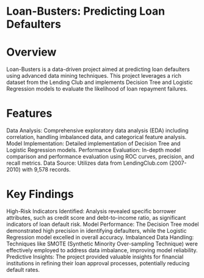 # Loan-Busters: Predicting Loan Defaulters
# Overview
Loan-Busters is a data-driven project aimed at predicting loan defaulters using advanced data mining techniques. This project leverages a rich dataset from the Lending Club and implements Decision Tree and Logistic Regression models to evaluate the likelihood of loan repayment failures.

# Features
Data Analysis: Comprehensive exploratory data analysis (EDA) including correlation, handling imbalanced data, and categorical feature analysis.
</n>Model Implementation: Detailed implementation of Decision Tree and Logistic Regression models.
Performance Evaluation: In-depth model comparison and performance evaluation using ROC curves, precision, and recall metrics.
Data Source: Utilizes data from LendingClub.com (2007-2010) with 9,578 records.

# Key Findings
High-Risk Indicators Identified: Analysis revealed specific borrower attributes, such as credit score and debt-to-income ratio, as significant indicators of loan default risk.
Model Performance: The Decision Tree model demonstrated high precision in identifying defaulters, while the Logistic Regression model excelled in overall accuracy.
Imbalanced Data Handling: Techniques like SMOTE (Synthetic Minority Over-sampling Technique) were effectively employed to address data imbalance, improving model reliability.
Predictive Insights: The project provided valuable insights for financial institutions in refining their loan approval processes, potentially reducing default rates.


